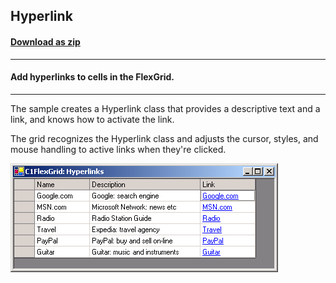 ## Hyperlink
#### [Download as zip](https://grapecity.github.io/DownGit/#/home?url=https://github.com/GrapeCity/ComponentOne-WinForms-Samples/tree/master/NetFramework\FlexGrid\VB\Hyperlink)
____
#### Add hyperlinks to cells in the FlexGrid.
____
The sample creates a Hyperlink class that provides a descriptive text and a link, and knows how to activate the link.

The grid recognizes the Hyperlink class and adjusts the cursor, styles, and mouse handling to active links when they're clicked.

![screenshot](screenshot.png)
